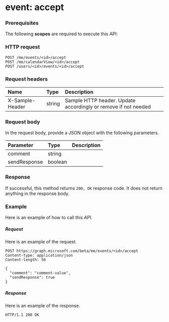 # event: accept


### Prerequisites
The following **scopes** are required to execute this API: 
### HTTP request
<!-- { "blockType": "ignored" } -->
```http
POST /me/events/<id>/accept
POST /me/calendarView/<id>/accept
POST /users/<id>/events/<id>/accept

```
### Request headers
| Name       | Type | Description|
|:---------------|:--------|:----------|
| X-Sample-Header  | string  | Sample HTTP header. Update accordingly or remove if not needed|

### Request body
In the request body, provide a JSON object with the following parameters.

| Parameter	   | Type	|Description|
|:---------------|:--------|:----------|
|comment|string||
|sendResponse|boolean||

### Response
If successful, this method returns `200, OK` response code. It does not return anything in the response body.

### Example
Here is an example of how to call this API.
##### Request
Here is an example of the request.
<!-- {
  "blockType": "request",
  "name": "event_accept"
}-->
```http
POST https://graph.microsoft.com/beta/me/events/<id>/accept
Content-type: application/json
Content-length: 56

{
  "comment": "comment-value",
  "sendResponse": true
}
```

##### Response
Here is an example of the response. 
<!-- {
  "blockType": "response",
  "truncated": true,
  "@odata.type": "microsoft.graph.none"
} -->
```http
HTTP/1.1 200 OK
```

<!-- uuid: 8fcb5dbc-d5aa-4681-8e31-b001d5168d79
2015-10-25 14:57:30 UTC -->
<!-- {
  "type": "#page.annotation",
  "description": "event: accept",
  "keywords": "",
  "section": "documentation",
  "tocPath": ""
}-->